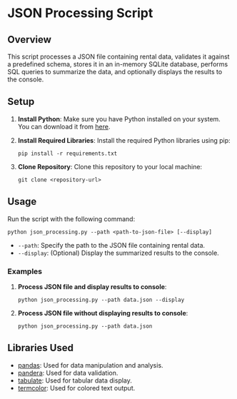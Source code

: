 # JSON Processing Script

## Overview
This script processes a JSON file containing rental data, validates it against a predefined schema, stores it in an in-memory SQLite database, performs SQL queries to summarize the data, and optionally displays the results to the console.

## Setup
1. **Install Python**: Make sure you have Python installed on your system. You can download it from [here](https://www.python.org/downloads/).

2. **Install Required Libraries**: Install the required Python libraries using pip:
   ```
   pip install -r requirements.txt
   ```

3. **Clone Repository**: Clone this repository to your local machine:
   ```
   git clone <repository-url>
   ```

## Usage
Run the script with the following command:
```
python json_processing.py --path <path-to-json-file> [--display]
```

- `--path`: Specify the path to the JSON file containing rental data.
- `--display`: (Optional) Display the summarized results to the console.

### Examples
1. **Process JSON file and display results to console**:
   ```
   python json_processing.py --path data.json --display
   ```

2. **Process JSON file without displaying results to console**:
   ```
   python json_processing.py --path data.json
   ```

## Libraries Used
- [pandas](https://pandas.pydata.org/): Used for data manipulation and analysis.
- [pandera](https://pandera.readthedocs.io/en/stable/): Used for data validation.
- [tabulate](https://pypi.org/project/tabulate/): Used for tabular data display.
- [termcolor](https://pypi.org/project/termcolor/): Used for colored text output.


